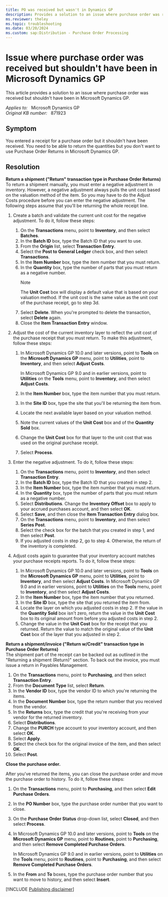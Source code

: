 ```yaml
---
title: PO was received but wasn't in Dynamics GP
description: Provides a solution to an issue where purchase order was received but shouldn't have been in Microsoft Dynamics GP.
ms.reviewer: theley
ms.topic: troubleshooting
ms.date: 03/20/2024
ms.custom: sap:Distribution - Purchase Order Processing
---
```

# Issue where purchase order was received but shouldn't have been in Microsoft Dynamics GP

This article provides a solution to an issue where purchase order was received but shouldn't have been in Microsoft Dynamics GP.

_Applies to:_ &nbsp; Microsoft Dynamics GP  
_Original KB number:_ &nbsp; 871923

## Symptom

You entered a receipt for a purchase order but it shouldn't have been received. You need to be able to return the quantities but you don't want to use Purchase Order Returns in Microsoft Dynamics GP.

## Resolution

**Return a shipment ("Return" transaction type in Purchase Order Returns)**  
To return a shipment manually, you must enter a negative adjustment in inventory. However, a negative adjustment always pulls the unit cost based on the valuation method of the item. So you may have to do the Adjust Costs procedure before you can enter the negative adjustment. The following steps assume that you'll be returning the whole receipt line.

1. Create a batch and validate the current unit cost for the negative adjustment. To do it, follow these steps:

    1. On the **Transactions** menu, point to **Inventory**, and then select **Batches**.
    1. In the **Batch ID** box, type the Batch ID that you want to use.
    1. From the **Origin** list, select **Transaction Entry**.
    1. Select the **Post to General Ledger** check box, and then select **Transactions**.
    1. In the **Item Number** box, type the item number that you must return.
    1. In the **Quantity** box, type the number of parts that you must return as a negative number.
        > [!NOTE]
        > The **Unit Cost** box will display a default value that is based on your valuation method. If the unit cost is the same value as the unit cost of the purchase receipt, go to step 3d.
    1. Select **Delete**. When you're prompted to delete the transaction, select **Delete** again.
    1. Close the **Item Transaction Entry** window.

2. Adjust the cost of the current inventory layer to reflect the unit cost of the purchase receipt that you must return. To make this adjustment, follow these steps:

    1. In Microsoft Dynamics GP 10.0 and later versions, point to **Tools** on the **Microsoft Dynamics GP** menu, point to **Utilities**, point to **Inventory**, and then select **Adjust Costs**.

        In Microsoft Dynamics GP 9.0 and in earlier versions, point to **Utilities** on the **Tools** menu, point to **Inventory**, and then select **Adjust Costs**.
    1. In the **Item Number** box, type the item number that you must return.
    1. In the **Site ID** box, type the site that you'll be returning the item from.
    1. Locate the next available layer based on your valuation method.
    1. Note the current values of the **Unit Cost** box and of the **Quantity Sold** box.
    1. Change the **Unit Cost** box for that layer to the unit cost that was used on the original purchase receipt.
    1. Select **Process**.

3. Enter the negative adjustment. To do it, follow these steps:

    1. On the **Transactions** menu, point to **Inventory**, and then select **Transaction Entry**.
    1. In the **Batch ID** box, type the Batch ID that you created in step 2.
    1. In the **Item Number** box, type the item number that you must return.
    1. In the **Quantity** box, type the number of parts that you must return as a negative number.
    1. Select **Distributions**. Change the **Inventory Offset** box to apply to your accrued purchases account, and then select **OK**.
    1. Select **Save**, and then close the **Item Transaction Entry** dialog box.
    1. On the **Transactions** menu, point to **Inventory**, and then select **Series Post**.
    1. Select the check box for the batch that you created in step 1, and then select **Post**.
    1. If you adjusted costs in step 2, go to step 4. Otherwise, the return of the inventory is completed.

4. Adjust costs again to guarantee that your inventory account matches your purchase receipts reports. To do it, follow these steps:

    1. In Microsoft Dynamics GP 10.0 and later versions, point to **Tools** on the **Microsoft Dynamics GP** menu, point to **Utilities**, point to **Inventory**, and then select **Adjust Costs**.
        In Microsoft Dynamics GP 9.0 and in earlier versions, point to **Utilities** on the **Tools** menu, point to **Inventory**, and then select **Adjust Costs**.
    1. In the **Item Number** box, type the item number that you returned.
    1. In the **Site ID** box, type the site that you returned the item from.
    1. Locate the layer on which you adjusted costs in step 2. If the value in the **Quantity Sold** box isn't zero, return the value in the **Unit Cost** box to its original amount from before you adjusted costs in step 2.
    1. Change the value in the **Unit Cost** box for the receipt that you returned. Return the value to match the original value of the **Unit Cost** box of the layer that you adjusted in step 2.

**Return a shipment/invoice ("Return w/Credit" transaction type in Purchase Order Returns)**  
The shipment part of the receipt can be backed out as outlined in the "Returning a shipment (Return)" section. To back out the invoice, you must issue a return in Payables Management.

1. On the **Transactions** menu, point to **Purchasing**, and then select **Transaction Entry**.
2. From the **Document Type** list, select **Return**.
3. In the **Vendor ID** box, type the vendor ID to which you're returning the items.
4. In the **Document Number** box, type the return number that you received from the vendor.
5. In the **Returns** box, type the credit that you're receiving from your vendor for the returned inventory.
6. Select **Distributions**.
7. Change the **PURCH** type account to your inventory account, and then select **OK**.
8. Select **Apply**.
9. Select the check box for the original invoice of the item, and then select **OK**.
10. Select **Post**.

**Close the purchase order.**  

After you've returned the items, you can close the purchase order and move the purchase order to history. To do it, follow these steps:

1. On the **Transactions** menu, point to **Purchasing**, and then select **Edit Purchase Orders**.
2. In the **PO Number** box, type the purchase order number that you want to close.
3. On the **Purchase Order Status** drop-down list, select **Closed**, and then select **Process**.
4. In Microsoft Dynamics GP 10.0 and later versions, point to **Tools** on the **Microsoft Dynamics GP** menu, point to **Routines**, point to **Purchasing**, and then select **Remove Completed Purchase Orders**.

    In Microsoft Dynamics GP 9.0 and in earlier versions, point to **Utilities** on the **Tools** menu, point to **Routines**, point to **Purchasing**, and then select **Remove Completed Purchase Orders**.
5. In the **From** and **To** boxes, type the purchase order number that you want to move to history, and then select **Insert**.

[!INCLUDE [Publishing disclaimer](../../includes/publishing-disclaimer.md)]
